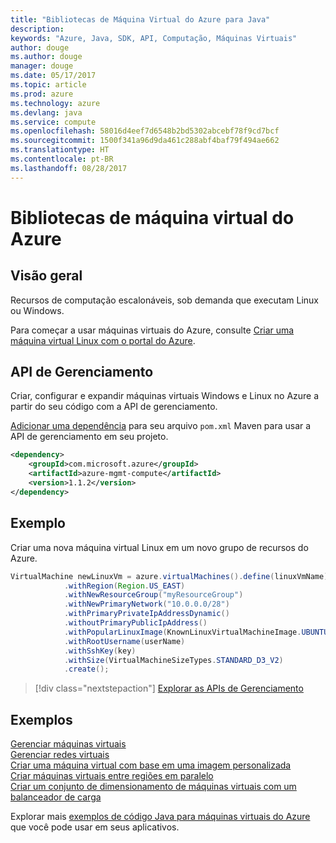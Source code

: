 ```yaml
---
title: "Bibliotecas de Máquina Virtual do Azure para Java"
description: 
keywords: "Azure, Java, SDK, API, Computação, Máquinas Virtuais"
author: douge
ms.author: douge
manager: douge
ms.date: 05/17/2017
ms.topic: article
ms.prod: azure
ms.technology: azure
ms.devlang: java
ms.service: compute
ms.openlocfilehash: 58016d4eef7d6548b2bd5302abcebf78f9cd7bcf
ms.sourcegitcommit: 1500f341a96d9da461c288abf4baf79f494ae662
ms.translationtype: HT
ms.contentlocale: pt-BR
ms.lasthandoff: 08/28/2017
---
```

# <a name="azure-virtual-machine-libraries"></a>Bibliotecas de máquina virtual do Azure

## <a name="overview"></a>Visão geral

Recursos de computação escalonáveis, sob demanda que executam Linux ou Windows.

Para começar a usar máquinas virtuais do Azure, consulte [Criar uma máquina virtual Linux com o portal do Azure](/azure/virtual-machines/linux/quick-create-portal).

## <a name="management-api"></a>API de Gerenciamento

Criar, configurar e expandir máquinas virtuais Windows e Linux no Azure a partir do seu código com a API de gerenciamento.

[Adicionar uma dependência](https://maven.apache.org/guides/getting-started/index.html#How_do_I_use_external_dependencies) para seu arquivo `pom.xml` Maven para usar a API de gerenciamento em seu projeto.  

```XML
<dependency>
    <groupId>com.microsoft.azure</groupId>
    <artifactId>azure-mgmt-compute</artifactId>
    <version>1.1.2</version>
</dependency>
```   


## <a name="example"></a>Exemplo

Criar uma nova máquina virtual Linux em um novo grupo de recursos do Azure.

```java
VirtualMachine newLinuxVm = azure.virtualMachines().define(linuxVmName)
            .withRegion(Region.US_EAST)
            .withNewResourceGroup("myResourceGroup")
            .withNewPrimaryNetwork("10.0.0.0/28")
            .withPrimaryPrivateIpAddressDynamic()
            .withoutPrimaryPublicIpAddress()
            .withPopularLinuxImage(KnownLinuxVirtualMachineImage.UBUNTU_SERVER_16_04_LTS)
            .withRootUsername(userName)
            .withSshKey(key)
            .withSize(VirtualMachineSizeTypes.STANDARD_D3_V2)
            .create();
```

> [!div class="nextstepaction"]
> [Explorar as APIs de Gerenciamento](/java/api/overview/azure/virtualmachines/managementapi)


## <a name="samples"></a>Exemplos

[Gerenciar máquinas virtuais][1]   
[Gerenciar redes virtuais][6]   
[Criar uma máquina virtual com base em uma imagem personalizada][2]   
[Criar máquinas virtuais entre regiões em paralelo][5]    
[Criar um conjunto de dimensionamento de máquinas virtuais com um balanceador de carga][7]    

[1]: ../docs-ref-conceptual/java-sdk-manage-virtual-machines.md
[2]: https://azure.microsoft.com/resources/samples/managed-disk-java-create-virtual-machine-using-custom-image/
[5]: ../docs-ref-conceptual/java-sdk-virtual-machines-in-parallel.md
[6]: ../docs-ref-conceptual/java-sdk-manage-virtual-networks.md
[7]: ../docs-ref-conceptual/java-sdk-manage-vm-scalesets.md

Explorar mais [exemplos de código Java para máquinas virtuais do Azure](https://azure.microsoft.com/resources/samples/?platform=java&term=VM) que você pode usar em seus aplicativos.